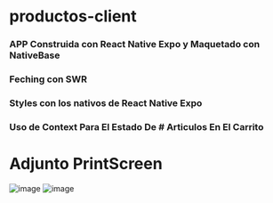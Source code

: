 # productos-client
### APP Construida con React Native Expo y Maquetado con NativeBase
### Feching con SWR
### Styles con los nativos de React Native Expo
### Uso de Context Para El Estado De # Articulos En El Carrito

# Adjunto PrintScreen
![image](https://user-images.githubusercontent.com/66761042/174416922-7674c6f6-32d5-41ce-b634-7a0af643661a.png)
![image](https://user-images.githubusercontent.com/66761042/174416936-f849b30a-1668-409e-b2ae-0fb370d98fd8.png)



